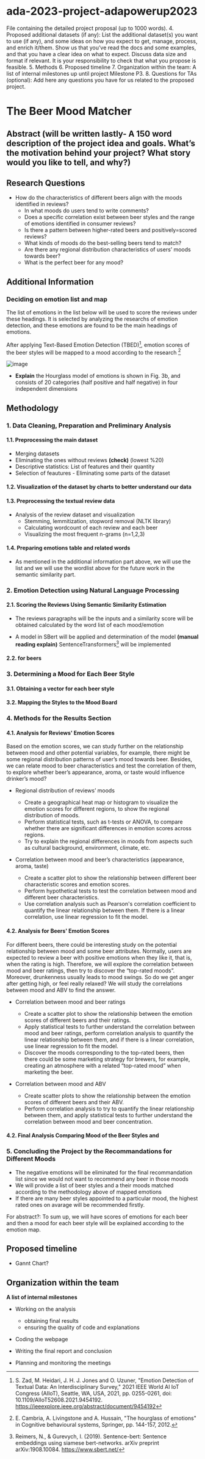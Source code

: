 # ada-2023-project-adapowerup2023

File containing the detailed project proposal (up to 1000 words).
4. Proposed additional datasets (if any): List the additional dataset(s) you want to use (if any), and some ideas on how you expect to get, manage, process, and enrich it/them. Show us that you’ve read the docs and some examples, and that you have a clear idea on what to expect. Discuss data size and format if relevant. It is your responsibility to check that what you propose is feasible.
5. Methods
6. Proposed timeline
7. Organization within the team: A list of internal milestones up until project Milestone P3.
8. Questions for TAs (optional): Add here any questions you have for us related to the proposed project.

# The Beer Mood Matcher

## Abstract (will be written lastly- A 150 word description of the project idea and goals. What’s the motivation behind your project? What story would you like to tell, and why?)

## Research Questions
- How do the characteristics of different beers align with the moods identified in reviews?
    * In what moods do users tend to write comments?
    * Does a specific correlation exist between beer styles and the range of emotions identified in consumer reviews?
    * Is there a pattern between higher-rated beers and positively=scored reviews?
    * What kinds of moods do the best-selling beers tend to match?
    * Are there any regional distribution characteristics of users’ moods towards beer?
    * What is the perfect beer for any mood?

## Additional Information
### Deciding on emotion list and map
The list of emotions in the list below will be used to score the reviews under these headings. It is selected by analyzing the researchs of emotion detection, and these emotions are found to be the main headings of emotions.

After applying Text-Based Emotion Detection (TBED)[^1], emotion scores of the beer styles will be mapped to a mood according to the research [^2]

![image](https://github.com/epfl-ada/ada-2023-project-adapowerup2023/assets/80288512/4783bb5a-33d8-48c4-ad01-cfd266eae77a)

* **Explain** the Hourglass model of emotions is shown in Fig. 3b, and consists of 20 categories (half positive and half negative) in four independent dimensions 

[^1]: S. Zad, M. Heidari, J. H. J. Jones and O. Uzuner, "Emotion Detection of Textual Data: An Interdisciplinary Survey," 2021 IEEE World AI IoT Congress (AIIoT), Seattle, WA, USA, 2021, pp. 0255-0261, 
doi: 10.1109/AIIoT52608.2021.9454192. https://ieeexplore.ieee.org/abstract/document/9454192
[^2]: E. Cambria, A. Livingstone and A. Hussain, "The hourglass of emotions" in Cognitive behavioural systems, Springer, pp. 144-157, 2012.

<!-- Polish all -->

## Methodology

### 1. Data Cleaning, Preparation and Preliminary Analysis

#### 1.1. Preprocessing the main dataset
* Merging datasets
* Eliminating the ones without reviews **(check)** (lowest %20)
* Descriptive statistics: List of features and their quantity
* Selection of feautures - Eliminating some parts of the dataset
#### 1.2. Visualization of the dataset by charts to better understand our data

#### 1.3. Preprocessing the textual review data
* Analysis of the review dataset and visualization
  - Stemming, lemmitization, stopword removal (NLTK library)
  - Calculating wordcount of each review and each beer
  - Visualizing the most frequent n-grams (n=1,2,3)

#### 1.4. Preparing emotions table and related words
- As mentioned in the additional information part above, we will use the list and we will use the wordlist above for the future work in the semantic similarity part.

### 2. Emotion Detection using Natural Language Processing 

#### 2.1. Scoring the Reviews Using Semantic Similarity Estimation

  - The reviews paragraphs will be the inputs and a similarity score will be obtained calculated by the word list of each mood/emotion
  - A model in SBert will be applied and determination of the model **(manual reading explain)**
    SentenceTransformers[^3] will be implemented

    [^3]: Reimers, N., & Gurevych, I. (2019). Sentence-bert: Sentence embeddings using siamese bert-networks. arXiv preprint arXiv:1908.10084.
    https://www.sbert.net/
#### 2.2. for beers

### 3. Determining a Mood for Each Beer Style
#### 3.1. Obtaining a vector for each beer style

#### 3.2. Mapping the Styles to the Mood Board

### 4. Methods for the Results Section

#### 4.1. Analysis for Reviews' Emotion Scores
Based on the emotion scores, we can study further on the relationship between mood and other potential variables, for example, there might be some regional distribution patterns of user’s mood towards beer. Besides, we can relate mood to beer characteristics and test the correlation of them, to explore whether beer’s appearance, aroma, or taste would influence drinker’s mood?

- Regional distribution of reviews’ moods
   - Create a geographical heat map or histogram to visualize the emotion scores for different regions, to show the regional distribution of moods. 
   - Perform statistical tests, such as t-tests or ANOVA, to compare whether there are significant differences in emotion scores across regions. 
   - Try to explain the regional differences in moods from aspects such as cultural background, environment, climate, etc.

- Correlation between mood and beer’s characteristics (appearance, aroma, taste)
   - Create a scatter plot to show the relationship between different beer characteristic scores and emotion scores.
   - Perform hypothetical tests to test the correlation between mood and different beer characteristics. 
   - Use correlation analysis such as Pearson's correlation coefficient to quantify the linear relationship between them. If there is a linear correlation, use linear regression to fit the model.

#### 4.2. Analysis for Beers' Emotion Scores
For different beers, there could be interesting study on the potential relationship between mood and some beer attributes. Normally, users are expected to review a beer with positive emotions when they like it, that is, when the rating is high. Therefore, we will explore the correlation between mood and beer ratings, then try to discover the “top-rated moods”. Moreover, drunkenness usually leads to mood swings. So do we get anger after getting high, or feel really relaxed? We will study the correlations between mood and ABV to find the answer.

- Correlation between mood and beer ratings
   - Create a scatter plot to show the relationship between the emotion scores of different beers and their ratings.
   - Apply statistical tests to further understand the correlation between mood and beer ratings, perform correlation analysis to quantify the linear relationship between them, and if there is a linear correlation, use linear regression to fit the model.
   - Discover the moods corresponding to the top-rated beers, then there could be some marketing strategy for brewers, for example, creating an atmosphere with a related “top-rated mood” when marketing the beer.

- Correlation between mood and ABV
   - Create scatter plots to show the relationship between the emotion scores of different beers and their ABV.
   - Perform correlation analysis to try to quantify the linear relationship between them, and apply statistical tests to further understand the correlation between mood and beer concentration.

#### 4.2. Final Analysis Comparing Mood of the Beer Styles and

### 5. Concluding the Project by the Recommandations for Different Moods
   * The negative emotions will be eliminated for the final recommandation list since we would not want to recommend any beer in those moods
   * We will provide a list of beer styles and a their moods matched according to the methodology above of mapped emotions
   * If there are many beer styles appointed to a particular mood, the highest rated ones on avarage will be recommended firstly.

For abstract?:
To sum up, we will have scores of emotions for each beer and then a mood for each beer style will be explained according to the emotion map.

## Proposed timeline
* Gannt Chart?
  
## Organization within the team
**A list of internal milestones**
+ Working on the analysis
  - obtaining final results
  - ensuring the quality of code and explanations
+ Coding the webpage
+ Writing the final report and conclusion

+ Planning and monitoring the meetings
